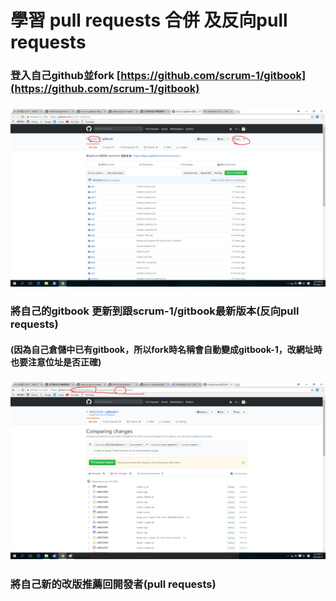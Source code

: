 # 學習 pull requests 合併 及反向pull requests

### 登入自己github並fork [https://github.com/scrum-1/gitbook](https://github.com/scrum-1/gitbook)

### ![](/assets/123.png)

### 將自己的gitbook 更新到跟scrum-1/gitbook最新版本\(反向pull requests\)

#### \(因為自己倉儲中已有gitbook，所以fork時名稱會自動變成gitbook-1，改網址時也要注意位址是否正確\)

### ![](/assets/反向-1.png)

### 將自己新的改版推薦回開發者\(pull requests\)

### 



